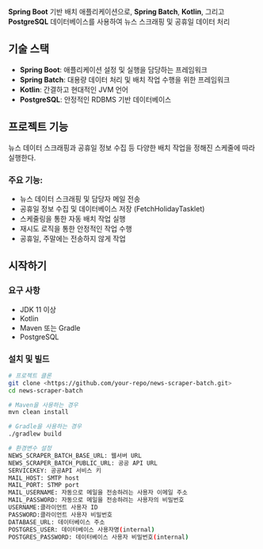 [](https://github.com/user-attachments/assets/cbe42540-59af-4e8d-8f59-eb22f0159870)

**Spring Boot** 기반 배치 애플리케이션으로, **Spring Batch**, **Kotlin**, 그리고 **PostgreSQL** 데이터베이스를 사용하여 뉴스 스크래핑 및 공휴일 데이터 처리

## 기술 스택

- **Spring Boot**: 애플리케이션 설정 및 실행을 담당하는 프레임워크
- **Spring Batch**: 대용량 데이터 처리 및 배치 작업 수행을 위한 프레임워크
- **Kotlin**: 간결하고 현대적인 JVM 언어
- **PostgreSQL**: 안정적인 RDBMS 기반 데이터베이스

## 프로젝트 기능

뉴스 데이터 스크래핑과 공휴일 정보 수집 등 다양한 배치 작업을 정해진 스케줄에 따라 실행한다. 

### 주요 기능:

- 뉴스 데이터 스크래핑 및 담당자 메일 전송
- 공휴일 정보 수집 및 데이터베이스 저장 (FetchHolidayTasklet)
- 스케줄링을 통한 자동 배치 작업 실행
- 재시도 로직을 통한 안정적인 작업 수행
- 공휴일, 주말에는 전송하지 않게 작업

## 시작하기

### 요구 사항

- JDK 11 이상
- Kotlin
- Maven 또는 Gradle
- PostgreSQL

### 설치 및 빌드

```bash
# 프로젝트 클론
git clone <https://github.com/your-repo/news-scraper-batch.git>
cd news-scraper-batch

# Maven을 사용하는 경우
mvn clean install

# Gradle을 사용하는 경우
./gradlew build

# 환경변수 설정
NEWS_SCRAPER_BATCH_BASE_URL: 웹서버 URL
NEWS_SCRAPER_BATCH_PUBLIC_URL: 공공 API URL
SERVICEKEY: 공공API 서비스 키
MAIL_HOST: SMTP host
MAIL_PORT: STMP port
MAIL_USERNAME: 자동으로 메일을 전송하려는 사용자 이메일 주소
MAIL_PASSWORD: 자동으로 메일을 전송하려는 사용자의 비밀번호
USERNAME:클라이언트 사용자 ID
PASSWORD:클라이언트 사용자 비밀번호
DATABASE_URL: 데이터베이스 주소
POSTGRES_USER: 데이터베이스 사용자명(internal)
POSTGRES_PASSWORD: 데이터베이스 사용자 비밀번호(internal)
```
